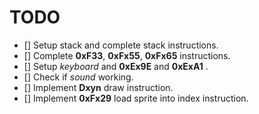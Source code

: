 # TODO

- [] Setup stack and complete stack instructions.
- [] Complete **0xF33**, **0xFx55**, **0xFx65** instructions.
- [] Setup *keyboard* and **0xEx9E** and **0xExA1** .
- [] Check if *sound* working.
- [] Implement **Dxyn** draw instruction.
- [] Implement **0xFx29** load sprite into index instruction.
